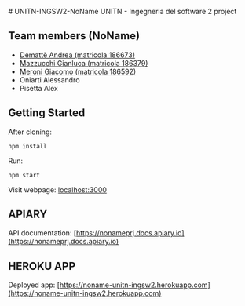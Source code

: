 ﻿﻿﻿# UNITN-INGSW2-NoNameUNITN - Ingegneria del software 2 project## Team members (NoName)* [Demattè Andrea (matricola 186673)](https://github.com/dema121)* [Mazzucchi Gianluca (matricola 186379)](https://github.com/gmazzu97)* [Meroni Giacomo (matricola 186592)](https://github.com/Jack2021)* Oniarti Alessandro* Pisetta Alex## Getting StartedAfter cloning:```npm install```Run:```npm start```Visit webpage: [localhost:3000](localhost:3000)## APIARYAPI documentation: [https://nonameprj.docs.apiary.io](https://nonameprj.docs.apiary.io)## HEROKU APPDeployed app: [https://noname-unitn-ingsw2.herokuapp.com](https://noname-unitn-ingsw2.herokuapp.com)